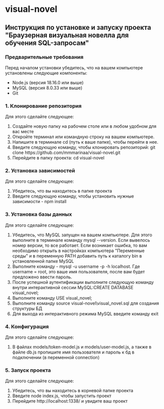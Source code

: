 # visual-novel

<h2>Инструкция по установке и запуску проекта "Браузерная визуальная новелла для обучения SQL-запросам"</h2>
<h3>Предварительные требования</h3>
<p>Перед началом установки убедитесь, что на вашем компьютере установлены следующие компоненты:</p>
<ul>
    <li>Node.js (версия 18.16.0 или выше)</li>
    <li>MySQL (версия 8.0.33 или выше)</li>
    <li>Git</li>
</ul>

<h3>1. Клонирование репозитория</h3>
<p>Для этого сделайте следующее:</p>
<ol>
    <li>Создайте новую папку на рабочем столе или в любом удобном для вас месте</li>
    <li>Откройте терминал или командную строку на вашем компьютере.</li>
    <li>Напишите в терминале cd (путь к ваше папке), чтобы перейти в нее.</li>
    <li>Введите следующую команду, чтобы клонировать репозиторий: git clone https://github.com/mmmarinaa/visual-novel.git</li>
    <li>Перейдите в папку проекта: cd visual-novel</li>
</ol>

<h3>2. Установка зависимостей</h3>
<p>Для этого сделайте следующее:</p>
<ol>
    <li>Убедитесь, что вы находитесь в папке проекта</li>
    <li>Введите следующую команду, чтобы установить нужные зависимости - npm install</li>
</ol>

<h3>3. Установка базы данных</h3>
<p>Для этого сделайте следующее:</p>
<ol>
    <li>Убедитесь, что MySQL запущен на вашем компьютере. Для этого выполните в терминале команду mysql --version. Если вывелось номер версии, то все работает. Если возникает ошибка, то вам необходимо открыть в настройках компьютера "Переменные среды" и в переменную PATH добавить путь к каталогу bin в установленной папке MySQL</li>
    <li>Выполните команду -  mysql -u username -p -h localhost. Где username = root, это ваше имя пользователя, после вам будет предложено ввести пароль.</li>
    <li>После успешной аутентификации выполните следующую команду внутри интерактивной сессии MySQL:CREATE DATABASE visual_novel;</li>
    <li>Выполните команду USE visual_novel;</li>
    <li>Выполните команду source visual-novel\visual_novel.sql для создания структуры БД</li>
    <li>Для выхода из интерактивного режима MySQL введите команду exit</li>
</ol>

<h3>4. Конфигурация</h3>
<p>Для этого сделайте следующее:</p>
<ol>
    <li>В файлах models/token-model.js и models/user-model.js, а также в файле db.js пропишите имя пользователя и пароль к бд в подключении (в переменной connection)</li>
</ol>

<h3>5. Запуск проекта</h3>
<p>Для этого сделайте следующее:</p>
<ol>
    <li>Убедитесь, что вы находитесь в корневой папке проекта</li>
    <li>Введите node index.js, чтобы запустить проект</li>
    <li>Перейдите http://localhost:1338/ и увидите ваш проект</li>
</ol>
